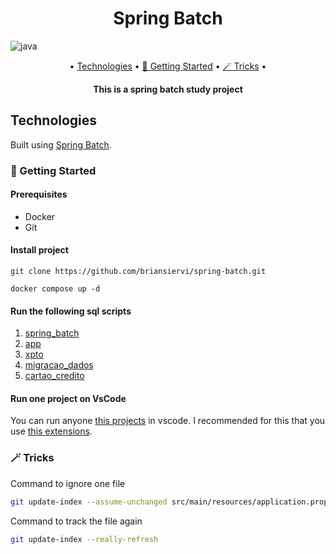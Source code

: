 <h1 align="center" style="font-weight: bold;">Spring Batch</h1>

![java](https://img.shields.io/badge/Java-red)

<p align="center">
• <a href="#tech">Technologies</a> •
  <a href="#getting-started">🚀 Getting Started</a> •
  <a href="#tricks">🪄 Tricks</a> •
</p>

<p align="center">
    <b>This is a spring batch study project</b>
</p>

<h2 id="tech">Technologies</h2>

Built using [Spring Batch](https://spring.io/projects/spring-batch).

<h3 id="getting-started">🚀 Getting Started</h3>

#### Prerequisites

- Docker
- Git

#### Install project

```
git clone https://github.com/briansiervi/spring-batch.git
```

```
docker compose up -d
```

#### Run the following sql scripts
1. [spring_batch](querys/spring_batch.sql)
1. [app](querys/app.sql)
1. [xpto](querys/xpto.sql)
1. [migracao_dados](querys/migracao_dados.sql)
1. [cartao_credito](querys/cartao_credito.sql)

#### Run one project on VsCode

You can run anyone [this projects](https://github.com/briansiervi/spring-batch/tree/main) in vscode. I recommended for this that you use [this extensions](https://gist.github.com/briansiervi/37e1d13ae83ae6b111f56f1328b75dde).

<h3 id="tricks">🪄 Tricks</h3>

Command to ignore one file

```bash
git update-index --assume-unchanged src/main/resources/application.properties
```

Command to track the file again
```bash
git update-index --really-refresh
```